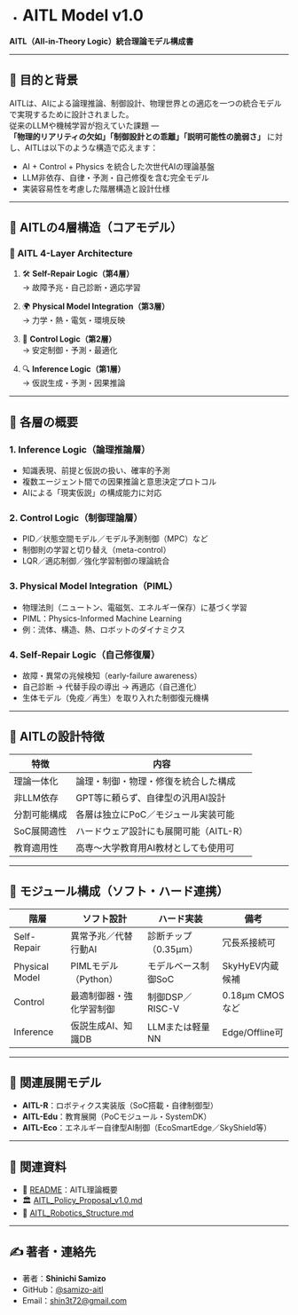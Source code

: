 
- # AITL Model v1.0

**AITL（All-in-Theory Logic）統合理論モデル構成書**

---

## 🎯 目的と背景

AITLは、AIによる論理推論、制御設計、物理世界との適応を一つの統合モデルで実現するために設計されました。  
従来のLLMや機械学習が抱えていた課題 ―  
**「物理的リアリティの欠如」「制御設計との乖離」「説明可能性の脆弱さ」** に対し、AITLは以下のような構造で応えます：

- AI + Control + Physics を統合した次世代AIの理論基盤  
- LLM非依存、自律・予測・自己修復を含む完全モデル  
- 実装容易性を考慮した階層構造と設計仕様  

---

## 🧠 AITLの4層構造（コアモデル）

### 📐 AITL 4-Layer Architecture

1. 🛠 **Self-Repair Logic（第4層）**  
   → 故障予兆・自己診断・適応学習  

2. 🌍 **Physical Model Integration（第3層）**  
   → 力学・熱・電気・環境反映  

3. 🎯 **Control Logic（第2層）**  
   → 安定制御・予測・最適化  

4. 🔍 **Inference Logic（第1層）**  
   → 仮説生成・予測・因果推論  

---

## 🔎 各層の概要

### 1. Inference Logic（論理推論層）

- 知識表現、前提と仮説の扱い、確率的予測  
- 複数エージェント間での因果推論と意思決定プロトコル  
- AIによる「現実仮説」の構成能力に対応  

### 2. Control Logic（制御理論層）

- PID／状態空間モデル／モデル予測制御（MPC）など  
- 制御則の学習と切り替え（meta-control）  
- LQR／適応制御／強化学習制御の理論統合  

### 3. Physical Model Integration（PIML）

- 物理法則（ニュートン、電磁気、エネルギー保存）に基づく学習  
- PIML：Physics-Informed Machine Learning  
- 例：流体、構造、熱、ロボットのダイナミクス  

### 4. Self-Repair Logic（自己修復層）

- 故障・異常の兆候検知（early-failure awareness）  
- 自己診断 → 代替手段の導出 → 再適応（自己進化）  
- 生体モデル（免疫／再生）を取り入れた制御復元機構  

---

## 🧩 AITLの設計特徴

| 特徴           | 内容                                                    |
|----------------|---------------------------------------------------------|
| 理論一体化     | 論理・制御・物理・修復を統合した構成                  |
| 非LLM依存      | GPT等に頼らず、自律型の汎用AI設計                     |
| 分割可能構成   | 各層は独立にPoC／モジュール実装可能                   |
| SoC展開適性    | ハードウェア設計にも展開可能（AITL-R）                |
| 教育適用性     | 高専〜大学教育用AI教材としても使用可                   |

---

## 📐 モジュール構成（ソフト・ハード連携）

| 階層           | ソフト設計                   | ハード実装             | 備考                |
|----------------|------------------------------|------------------------|---------------------|
| Self-Repair    | 異常予兆／代替行動AI        | 診断チップ（0.35µm）   | 冗長系接続可        |
| Physical Model | PIMLモデル（Python）         | モデルベース制御SoC    | SkyHyEV内蔵候補     |
| Control        | 最適制御器・強化学習制御     | 制御DSP／RISC-V        | 0.18µm CMOSなど     |
| Inference      | 仮説生成AI、知識DB           | LLMまたは軽量NN        | Edge/Offline可      |

---

## 🔁 関連展開モデル

- **AITL-R**：ロボティクス実装版（SoC搭載・自律制御型）  
- **AITL-Edu**：教育展開（PoCモジュール・SystemDK）  
- **AITL-Eco**：エネルギー自律型AI制御（EcoSmartEdge／SkyShield等）  

---

## 🔗 関連資料

- 📄 [README](../README.md)：AITL理論概要  
- 🏛 [AITL_Policy_Proposal_v1.0.md](AITL_Policy_Proposal_v1.0.md)  
- 🤖 [AITL_Robotics_Structure.md](AITL_Robotics_Structure.md)  

---

## ✍ 著者・連絡先

- 著者：**Shinichi Samizo**  
- GitHub：[@samizo-aitl](https://github.com/samizo-aitl)  
- Email：shin3t72@gmail.com  
